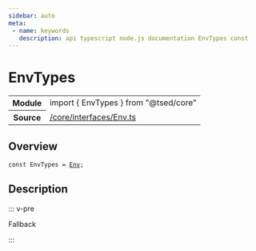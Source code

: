 ```yaml
---
sidebar: auto
meta:
 - name: keywords
   description: api typescript node.js documentation EnvTypes const
---
```

# EnvTypes <Badge text="Constant" type="const"/>
<!-- Summary -->
<section class="symbol-info"><table class="is-full-width"><tbody><tr><th>Module</th><td><div class="lang-typescript"><span class="token keyword">import</span> { EnvTypes }&nbsp;<span class="token keyword">from</span>&nbsp;<span class="token string">"@tsed/core"</span></div></td></tr><tr><th>Source</th><td><a href="https://github.com/Romakita/ts-express-decorators/blob/v4.30.1/src//core/interfaces/Env.ts#L0-L0">/core/interfaces/Env.ts</a></td></tr></tbody></table></section>

<!-- Overview -->
## Overview


<pre><code class="typescript-lang "><span class="token keyword">const</span> EnvTypes<span class="token punctuation"> = </span><a href="/api/core/interfaces/Env.html"><span class="token">Env</span></a><span class="token punctuation">;</span></code></pre>



<!-- Description -->
## Description

::: v-pre

Fallback

:::